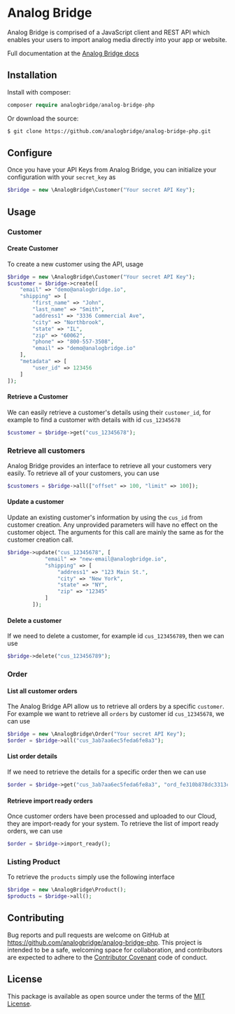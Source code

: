 # Analog Bridge

Analog Bridge is comprised of a JavaScript client and REST API which enables
your users to import analog media directly into your app or website.

Full documentation at the [Analog Bridge docs](https://analogbridge.io/docs#php)

## Installation

Install with composer:

```php
composer require analogbridge/analog-bridge-php
```

Or download the source:

```sh
$ git clone https://github.com/analogbridge/analog-bridge-php.git
```

## Configure

Once you have your API Keys from Analog Bridge, you can initialize your configuration with your `secret_key` as

```php
$bridge = new \AnalogBridge\Customer("Your secret API Key");
```

## Usage

### Customer

#### Create Customer

To create a new customer using the API, usage

```php
$bridge = new \AnalogBridge\Customer("Your secret API Key");
$customer = $bridge->create([
    "email" => "demo@analogbridge.io",
    "shipping" => [
        "first_name" => "John",
        "last_name" => "Smith",
        "address1" => "3336 Commercial Ave",
        "city" => "Northbrook",
        "state" => "IL",
        "zip" => "60062",
        "phone" => "800-557-3508",
        "email" => "demo@analogbridge.io"
    ],
    "metadata" => [
        "user_id" => 123456
    ]
]);
```

#### Retrieve a Customer

We can easily retrieve a customer's details using their `customer_id`, for
example to find a customer with details with id `cus_12345678`

```php
$customer = $bridge->get("cus_12345678");
```

### Retrieve all customers

Analog Bridge provides an interface to retrieve all your customers very easily.
To retrieve all of your customers, you can use

```php
$customers = $bridge->all(["offset" => 100, "limit" => 100]);
```

#### Update a customer

Update an existing customer's information by using the `cus_id` from customer
creation. Any unprovided parameters will have no effect on the customer object.
The arguments for this call are mainly the same as for the customer creation
call.

```php
$bridge->update("cus_12345678", [
            "email" => "new-email@analogbridge.io",
            "shipping" => [
                "address1" => "123 Main St.",
                "city" => "New York",
                "state" => "NY",
                "zip" => "12345"
            ]
        ]);
```

#### Delete a customer

If we need to delete a customer, for example id `cus_123456789`, then we can
use

```php
$bridge->delete("cus_123456789");
```

### Order

#### List all customer orders

The Analog Bridge API allow us to retrieve all orders by a specific `customer`.
For example we want to retrieve all `orders` by customer id `cus_12345678`,
we can use

```php
$bridge = new \AnalogBridge\Order("Your secret API Key");
$order = $bridge->all("cus_3ab7aa6ec5feda6fe8a3");
```

#### List order details

If we need to retrieve the details for a specific order then we can use

```php
$order = $bridge->get("cus_3ab7aa6ec5feda6fe8a3", "ord_fe310b878dc3313c3c2e");
```

#### Retrieve import ready orders
Once customer orders have been processed and uploaded to our Cloud, they are import-ready for your system.
To retrieve the list of import ready orders, we can use

```php
$order = $bridge->import_ready();
```

### Listing Product

To retrieve the `products` simply use the following interface

```php
$bridge = new \AnalogBridge\Product();
$products = $bridge->all();
```

## Contributing

Bug reports and pull requests are welcome on GitHub at https://github.com/analogbridge/analog-bridge-php. This project is intended to be a safe, welcoming space for collaboration, and contributors are expected to adhere to the [Contributor Covenant](http://contributor-covenant.org) code of conduct.


## License

This package is available as open source under the terms of the [MIT License](http://opensource.org/licenses/MIT).
